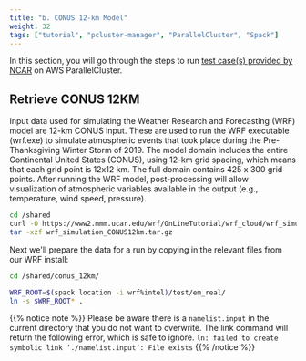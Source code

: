 ```yaml
---
title: "b. CONUS 12-km Model"
weight: 32
tags: ["tutorial", "pcluster-manager", "ParallelCluster", "Spack"]
---
```


In this section, you will go through the steps to run [test case(s) provided by NCAR](https://www2.mmm.ucar.edu/wrf/users/benchmark/benchdata_v422.html) on AWS ParallelCluster.

## Retrieve CONUS 12KM

Input data used for simulating the Weather Research and Forecasting (WRF) model are 12-km CONUS input. These are used to run the WRF executable (wrf.exe) to simulate atmospheric events that took place during the Pre-Thanksgiving Winter Storm of 2019. The model domain includes the entire Continental United States (CONUS), using 12-km grid spacing, which means that each grid point is 12x12 km. The full domain contains 425 x 300 grid points. After running the WRF model, post-processing will allow visualization of atmospheric variables available in the output (e.g., temperature, wind speed, pressure).

```bash
cd /shared
curl -O https://www2.mmm.ucar.edu/wrf/OnLineTutorial/wrf_cloud/wrf_simulation_CONUS12km.tar.gz
tar -xzf wrf_simulation_CONUS12km.tar.gz
```

Next we'll prepare the data for a run by copying in the relevant files from our WRF install:

```bash
cd /shared/conus_12km/

WRF_ROOT=$(spack location -i wrf%intel)/test/em_real/
ln -s $WRF_ROOT* .
```

{{% notice note %}}
Please be aware there is a `namelist.input` in the current directory that you
do not want to overwrite. The link command will return the following
error, which is safe to ignore.
`ln: failed to create symbolic link ‘./namelist.input’: File exists`
{{% /notice %}}
